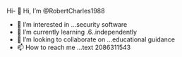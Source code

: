 Hi- 👋 Hi, I’m @RobertCharles1988
- 👀 I’m interested in ...security software 
- 🌱 I’m currently learning .6..independently
- 💞️ I’m looking to collaborate on ...educational guidance
- 📫 How to reach me ...text 2086311543

<!---
RobertCharles1988/RobertCharles1988 is a ✨ special ✨ repository because its `README.md` (this file) appears on your GitHub profile.
You can click the Preview link to take a look at your changes.
--->
